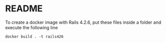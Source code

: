 # README

To create a docker image with Rails 4.2.6, put these files inside a folder and execute the following line

    docker build . -t rails426
